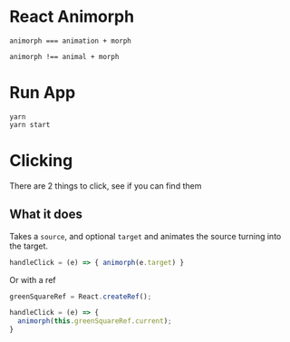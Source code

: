 # React Animorph
`animorph === animation + morph`

`animorph !== animal + morph`

# Run App
``` 
yarn
yarn start
```

# Clicking
There are 2 things to click, see if you can find them

## What it does
Takes a `source`, and optional `target` and animates the source turning into the target.
``` js
handleClick = (e) => { animorph(e.target) }
```
Or with a ref
``` js
greenSquareRef = React.createRef();

handleClick = (e) => {
  animorph(this.greenSquareRef.current);
}
```

